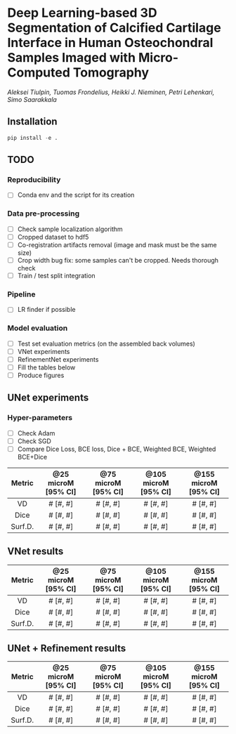 # Deep Learning-based 3D Segmentation of Calcified Cartilage Interface in Human Osteochondral Samples Imaged with Micro-Computed Tomography

*Aleksei Tiulpin, Tuomas Frondelius, Heikki J. Nieminen, Petri Lehenkari, Simo Saarakkala*

## Installation
```python
pip install -e .
```

## TODO

### Reproducibility
- [ ] Conda env and the script for its creation

### Data pre-processing
- [ ] Check sample localization algorithm
- [ ] Cropped dataset to hdf5
- [ ] Co-registration artifacts removal (image and mask must be the same size)
- [ ] Crop width bug fix: some samples can't be cropped. Needs thorough check
- [ ] Train / test split integration

### Pipeline
- [ ] LR finder if possible

### Model evaluation
- [ ] Test set evaluation metrics (on the assembled back volumes)
- [ ] VNet experiments
- [ ] RefinementNet experiments
- [ ] Fill the tables below
- [ ] Produce figures

## UNet experiments

### Hyper-parameters

- [ ] Check Adam
- [ ] Check SGD
- [ ] Compare Dice Loss, BCE loss, Dice + BCE, Weighted BCE, Weighted BCE+Dice

|   Metric     | @25 microM [95% CI]| @75 microM [95% CI] |   @105 microM [95% CI]   | @155 microM [95% CI] |
|:------------:|:------------------:|:-------------------:|:------------------------:|:--------------------:|
|      VD      |    # [#, #]        |     # [#, #]        | # [#, #]                 | # [#, #]             |
|    Dice      |    # [#, #]        |     # [#, #]        | # [#, #]                 | # [#, #]             |
|    Surf.D.   |    # [#, #]        |     # [#, #]        | # [#, #]                 | # [#, #]             |

## VNet results

|   Metric     | @25 microM [95% CI]| @75 microM [95% CI] |   @105 microM [95% CI]   | @155 microM [95% CI] |
|:------------:|:------------------:|:-------------------:|:------------------------:|:--------------------:|
|      VD      |    # [#, #]        |     # [#, #]        | # [#, #]                 | # [#, #]             |
|    Dice      |    # [#, #]        |     # [#, #]        | # [#, #]                 | # [#, #]             |
|    Surf.D.   |    # [#, #]        |     # [#, #]        | # [#, #]                 | # [#, #]             |

## UNet + Refinement results

|   Metric     | @25 microM [95% CI]| @75 microM [95% CI] |   @105 microM [95% CI]   | @155 microM [95% CI] |
|:------------:|:------------------:|:-------------------:|:------------------------:|:--------------------:|
|      VD      |    # [#, #]        |     # [#, #]        | # [#, #]                 | # [#, #]             |
|    Dice      |    # [#, #]        |     # [#, #]        | # [#, #]                 | # [#, #]             |
|    Surf.D.   |    # [#, #]        |     # [#, #]        | # [#, #]                 | # [#, #]             |